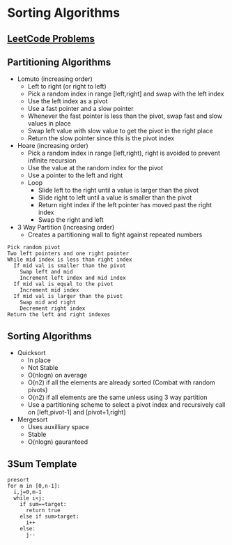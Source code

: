 # Sorting Algorithms

## [LeetCode Problems](./leetcode)

## Partitioning Algorithms

- Lomuto (increasing order)
  - Left to right (or right to left)
  - Pick a random index in range [left,right] and swap with the left index
  - Use the left index as a pivot
  - Use a fast pointer and a slow pointer
  - Whenever the fast pointer is less than the pivot, swap fast and slow values in place
  - Swap left value with slow value to get the pivot in the right place
  - Return the slow pointer since this is the pivot index
- Hoare (increasing order)
  - Pick a random index in range [left,right), right is avoided to prevent infinite recursion
  - Use the value at the random index for the pivot
  - Use a pointer to the left and right
  - Loop
    - Slide left to the right until a value is larger than the pivot
    - Slide right to left until a value is smaller than the pivot
    - Return right index if the left pointer has moved past the right index
    - Swap the right and left
- 3 Way Partition (increasing order)
  - Creates a partitioning wall to fight against repeated numbers

```
Pick random pivot
Two left pointers and one right pointer
While mid index is less than right index
  If mid val is smaller than the pivot
    Swap left and mid
    Increment left index and mid index
  If mid val is equal to the pivot
    Increment mid index
  If mid val is larger than the pivot
    Swap mid and right
    Decrement right index
Return the left and right indexes
```

## Sorting Algorithms

- Quicksort
  - In place
  - Not Stable
  - O(nlogn) on average
  - O(n2) if all the elements are already sorted (Combat with random pivots)
  - O(n2) if all elements are the same unless using 3 way partition
  - Use a partitioning scheme to select a pivot index and recursively call on [left,pivot-1] and [pivot+1,right]
- Mergesort
  - Uses auxilliary space
  - Stable
  - O(nlogn) gauranteed

## 3Sum Template

```
presort
for m in [0,n-1]:
  i,j=0,m-1
  while i<j:
    if sum==target:
      return true
    else if sum>target:
      i++
    else:
      j--
```
